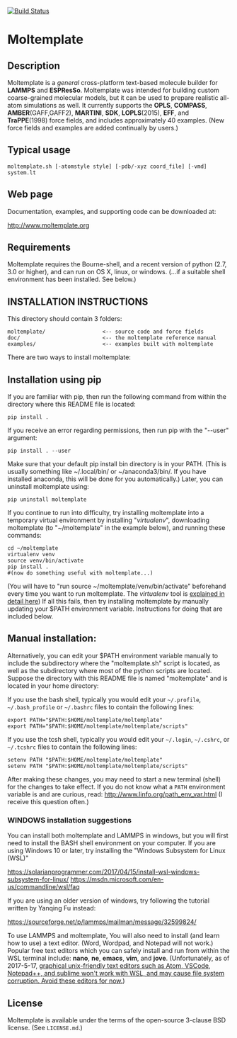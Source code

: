 [![Build Status](https://travis-ci.org/jewettaij/moltemplate.svg?branch=master)](https://travis-ci.org/jewettaij/moltemplate.svg?branch=master)

Moltemplate
===========

##  Description

Moltemplate is a *general* cross-platform text-based molecule builder for **LAMMPS** and **ESPResSo**.  Moltemplate was intended for building custom coarse-grained molecular models, but it can be used to prepare realistic all-atom simulations as well.  It currently supports the **OPLS**, **COMPASS**, **AMBER**(GAFF,GAFF2), **MARTINI**, **SDK**, **LOPLS**(2015), **EFF**, and **TraPPE**(1998) force fields, and includes approximately 40 examples.  (New force fields and examples are added continually by users.)

## Typical usage

    moltemplate.sh [-atomstyle style] [-pdb/-xyz coord_file] [-vmd] system.lt

## Web page

Documentation, examples, and supporting code can be downloaded at:

http://www.moltemplate.org

## Requirements

Moltemplate requires the Bourne-shell, and a recent version of python
(2.7, 3.0 or higher), and can run on OS X, linux, or windows. (...if a
suitable shell environment has been installed.  See below.)


## INSTALLATION INSTRUCTIONS

This directory should contain 3 folders:

    moltemplate/                  <-- source code and force fields
    doc/                          <-- the moltemplate reference manual
    examples/                     <-- examples built with moltemplate

There are two ways to install moltemplate:

## Installation using pip
If you are familiar with pip, then run the following command from within the directory where this README file is located:

    pip install .

If you receive an error regarding permissions, then run pip with the "--user" argument:

    pip install . --user

Make sure that your default pip install bin directory is in your PATH.  (This is usually something like ~/.local/bin/ or ~/anaconda3/bin/.  If you have installed anaconda, this will be done for you automatically.)  Later, you can uninstall moltemplate using:

    pip uninstall moltemplate

If you continue to run into difficulty, try installing moltemplate into a temporary virtual environment by installing "*virtualenv*", downloading moltemplate (to "~/moltemplate" in the example below), and running these commands:

    cd ~/moltemplate
    virtualenv venv
    source venv/bin/activate
    pip install .
    #(now do something useful with moltemplate...)

(You will have to "run source ~/moltemplate/venv/bin/activate" beforehand every time you want to run moltemplate.
The *virtualenv* tool is
[explained in detail here](http://docs.python-guide.org/en/latest/dev/virtualenvs/))  If all this fails, then try installing moltemplate by manually updating your \$PATH environment variable.  Instructions for doing that are included below.

## Manual installation:

Alternatively, you can edit your $PATH environment variable manually to 
include the subdirectory where the "moltemplate.sh" script is located,
as well as the subdirectory where most of the python scripts are located.
Suppose the directory with this README file is named "moltemplate"
and is located in your home directory:

If you use the bash shell, typically you would edit your
`~/.profile`, `~/.bash_profile` or `~/.bashrc` files
to contain the following lines:

    export PATH="$PATH:$HOME/moltemplate/moltemplate"
    export PATH="$PATH:$HOME/moltemplate/moltemplate/scripts"

If you use the tcsh shell, typically you would edit your
`~/.login`, `~/.cshrc`, or `~/.tcshrc` files to contain the following lines:

    setenv PATH "$PATH:$HOME/moltemplate/moltemplate"
    setenv PATH "$PATH:$HOME/moltemplate/moltemplate/scripts"

After making these changes, you may need to start a new terminal (shell) for the changes to take effect.  If you do not know what a `PATH` environment variable is and are curious, read:
    http://www.linfo.org/path_env_var.html
(I receive this question often.)


### WINDOWS installation suggestions

You can install both moltemplate and LAMMPS in windows, but you will first need to install the BASH shell environment on your computer.  If you are using Windows 10 or later, try installing the "Windows Subsystem for Linux (WSL)"

https://solarianprogrammer.com/2017/04/15/install-wsl-windows-subsystem-for-linux/
https://msdn.microsoft.com/en-us/commandline/wsl/faq

If you are using an older version of windows, try following the tutorial written by Yanqing Fu instead:

https://sourceforge.net/p/lammps/mailman/message/32599824/

To use LAMMPS and moltemplate, You will also need to install (and learn how to use) a text editor.  (Word, Wordpad, and Notepad will not work.)  Popular free text editors which you can safely install and run from within the WSL terminal include: **nano**, **ne**, **emacs**, **vim**, and **jove**.  (Unfortunately, as of 2017-5-17, [graphical unix-friendly text editors such as Atom, VSCode, Notepad++, and sublime won't work with WSL, and may cause file system corruption.  Avoid these editors for now.](https://www.reddit.com/r/bashonubuntuonwindows/comments/6bu1d1/since_we_shouldnt_edit_files_stored_in_wsl_with/))

## License

Moltemplate is available under the terms of the open-source 3-clause BSD
license.  (See `LICENSE.md`.)
